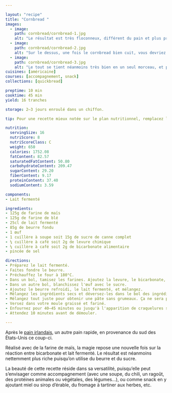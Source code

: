 ```yaml
---

layout: "recipe"
title: "Cornbread "
images:
  - image:
    path: cornbread/cornbread-1.jpg
    alt: "Le résultat est très floconneux, différent du pain et plus proche du cake au beurre."
  - image:
    path: cornbread/cornbread-2.jpg
    alt: "Sur le dessus, une fois le cornbread bien cuit, vous devriez voir apparaître de belles craquelures."
  - image:
    path: cornbread/cornbread-3.jpg
    alt: "Le tout se tient néanmoins très bien en un seul morceau, et présente une belle croûte."
cuisines: [américaine]
courses: [accompagnement, snack]
collections: [quickbread]

preptime: 10 min
cooktime: 45 min
yield: 16 tranches

storage: 2–3 jours enroulé dans un chiffon.

tip: Pour une recette mieux notée sur le plan nutritionnel, remplacez le beurre par 60g d'huile neutre. Vous passerez le score de C à B. Aucun secret, ce sont les acides gras saturés du beurre qui font baisser de beaucoup la note. Vous pouvez également retirer le sucre si vous cherchez à limiter votre consommation.

nutrition:
  servingSize: 16
  nutriScore: 8
  nutriScoreClass: C
  weight: 650
  calories: 1752.08
  fatContent: 82.57
  saturatedFatContent: 50.80
  carbohydrateContent: 209.47
  sugarContent: 29.20
  fiberContent: 9.17
  proteinContent: 37.40
  sodiumContent: 3.59

components: 
- Lait fermenté

ingredients:
- 125g de farine de maïs
- 125g de farine de blé
- 25cl de lait fermenté
- 85g de beurre fondu
- 1 œuf
- 1 cuillère à soupe soit 15g de sucre de canne complet
- ¼ cuillère à café soit 2g de levure chimique
- ¼ cuillère à café soit 2g de bicarbonate alimentaire
- pincée de sel

directions:
- Préparez le lait fermenté.
- Faites fondre le beurre. 
- Préchauffez le four à 180°C.
- Dans un bol, tamisez les farines. Ajoutez la levure, le bicarbonate, et le sel sans les mettre en contact pour le moment.
- Dans un autre bol, blanchissez l'œuf avec le sucre.
- Ajoutez le beurre refroidi, le lait fermenté, et mélangez. 
- Mélangez les ingrédients secs et déversez-les dans le bol des ingrédients humides. 
- Mélangez tout juste pour obtenir une pâte sans grumeaux. Ça ne sera pas parfaitement lisse et c'est normal. Ça devrait vous rappeler la consistance d'une purée, et pouvoir couler en ruban. 
- Versez dans votre moule graissé et fariné. 
- Enfournez pour 40–45 minutes ou jusqu'à l'apparition de craquelures sur le dessus. Un cure-dent inséré au centre devrait ressortir avec quelques flocons de mie. 
- Attendez 10 minutes avant de démouler.

---
```


Après le [pain irlandais](soda-bread.html), un autre pain rapide, en provenance du sud des États-Unis ce coup-ci.

Réalisé avec de la farine de maïs, la magie repose une nouvelle fois sur la réaction entre bicarbonate et lait fermenté. Le résultat est néanmoins nettemment plus riche puisqu’on utilise du beurre et du sucre.

La beauté de cette recette réside dans sa versatilité, puisqu’elle peut s’envisager comme accompagnement (avec une soupe, du chili, un ragoût, des protéines animales ou végétales, des légumes…), ou comme snack en y ajoutant miel ou sirop d’érable, du fromage à tartiner aux herbes, etc.